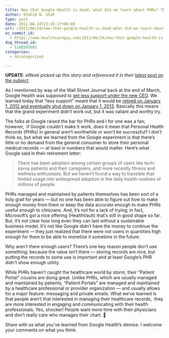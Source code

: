```yaml
---
title: Now that Google Health is dead, what did we learn about PHRs? That engagement and messaging is what matters.
author: Shahid N. Shah
type: post
date: 2011-06-24T22:45:17+00:00
url: /2011/06/24/now-that-google-health-is-dead-what-did-we-learn-about-phrs-that-engagement-and-messaging-is-what-matters/
oc_commit_id:
  - https://www.healthcareguy.com/2011/06/24/now-that-google-health-is-dead-what-did-we-learn-about-phrs-that-engagement-and-messaging-is-what-matters/1478770748
dsq_thread_id:
  - 5188505603
categories:
  - Uncategorized

---
```

**UPDATE**: _eWeek picked up this story and referenced it in their [latest post on the subject][1]_.

As I mentioned by way of the Wall Street Journal back at the end of March, Google Health was supposed to [get less support under the new CEO][2]. We learned today that &#8220;less support&#8221; meant that it would be [retired on January 1, 2012 and eventually shut down on January 1, 2013][3]. Basically this means that the grand experiment didn&#8217;t work out, but it was valiant and worthy try.

The folks at Google raised the bar for PHRs and I for one was a fan; however,  if Google couldn&#8217;t make it work, does it mean that Personal Health Records (PHRs) in general aren&#8217;t worthwhile or won&#8217;t be successful? I don&#8217;t think so, but what we learned from the Google experiment is that there&#8217;s little or no demand from the general consumer to store their personal medical records &#8212; at least in numbers that would matter. Here&#8217;s what Google said in their retirement letter:

> There has been adoption among certain groups of users like tech-savvy patients and their caregivers, and more recently fitness and wellness enthusiasts. But we haven’t found a way to translate that limited usage into widespread adoption in the daily health routines of millions of people.

PHRs managed and maintained by patients themselves has been sort of a holy grail for years &#8212; but no one has been able to figure out how to make enough money from them or keep the data accurate enough to make PHRs useful enough to clinicians. And, it&#8217;s not for a lack of trying; in fact, Microsoft&#8217;s got a nice offering (HealthVault) that&#8217;s still in good shape so far. But, it&#8217;s not clear how long even they can last without a sustainable business model. It&#8217;s not like Google didn&#8217;t have the money to continue the experiment &#8212; they just realized that there were not users in quantities high enough for them to be able to monetize it sometime in the future.

Why aren&#8217;t there enough users? There&#8217;s one key reason people don&#8217;t use something: because the value isn&#8217;t there &#8212; storing records are nice, but putting the records to some use is important and at least Google&#8217;s PHR didn&#8217;t show enough utility.

While PHRs haven&#8217;t caught the healthcare world by storm, their &#8220;Patient Portal&#8221; cousins are doing great. Unlike PHRs, which are usually managed and maintained by patients, &#8220;Patient Portals&#8221; are managed and maintained by a healthcare professional or provider organization &#8212; and usually allows for a major feature: messaging and private emails. What we&#8217;ve learned is that people aren&#8217;t that interested in managing their healthcare records,  they are more interested in engaging and communicating with their health professionals. Yes, shocker! People want more time with their physicians and don&#8217;t really care who manages their chart. 🙂

Share with us what you&#8217;ve learned from Google Health&#8217;s demise. I welcome your comments on what you think.

 [1]: http://www.eweek.com/c/a/Midmarket/Google-Health-Web-Innovation-Killed-by-Weak-Consumer-Interest-218793/
 [2]: https://www.healthcareguy.com/2011/03/26/wsj-google-health-might-get-less-support-under-new-ceo/
 [3]: http://googleblog.blogspot.com/2011/06/update-on-google-health-and-google.html
